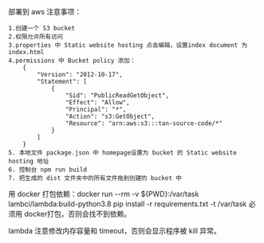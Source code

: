 部署到 aws 注意事项：

    1.创建一个 S3 bucket
    2.权限允许所有访问
    3.properties 中 Static website hosting 点击编辑，设置index document 为 index.html
    4.permissions 中 Bucket policy 添加：
        {
            "Version": "2012-10-17",
            "Statement": [
                {
                    "Sid": "PublicReadGetObject",
                    "Effect": "Allow",
                    "Principal": "*",
                    "Action": "s3:GetObject",
                    "Resource": "arn:aws:s3:::tan-source-code/*"
                }
            ]
        }
    5. 本地文件 package.json 中 homepage设置为 bucket 的 Static website hosting 地址
    6. 控制台 npm run build
    7. 把生成的 dist 文件夹中的所有文件拖到创建的 bucket 中

用 docker 打包依赖：docker run --rm -v ${PWD}:/var/task lambci/lambda:build-python3.8 pip install -r requirements.txt -t /var/task
必须用 docker打包，否则会找不到依赖。

lambda 注意修改内存容量和 timeout，否则会显示程序被 kill 异常。


